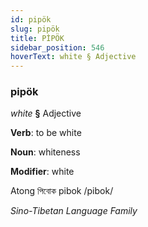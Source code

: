 ```yaml
---
id: pipök
slug: pipök
title: PİPÖK
sidebar_position: 546
hoverText: white § Adjective
---
```


### pipök

*white* **§** Adjective

**Verb**: to be white

**Noun**: whiteness

**Modifier**: white

Atong পিবোক pibok /pibok/

*Sino-Tibetan Language Family*